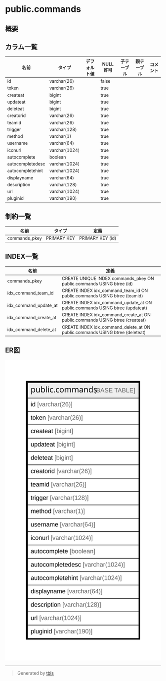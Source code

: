 # public.commands

## 概要

## カラム一覧

| 名前               | タイプ           | デフォルト値       | NULL許可   | 子テーブル      | 親テーブル      | コメント     |
| ---------------- | ------------- | ------------ | -------- | ---------- | ---------- | -------- |
| id               | varchar(26)   |              | false    |            |            |          |
| token            | varchar(26)   |              | true     |            |            |          |
| createat         | bigint        |              | true     |            |            |          |
| updateat         | bigint        |              | true     |            |            |          |
| deleteat         | bigint        |              | true     |            |            |          |
| creatorid        | varchar(26)   |              | true     |            |            |          |
| teamid           | varchar(26)   |              | true     |            |            |          |
| trigger          | varchar(128)  |              | true     |            |            |          |
| method           | varchar(1)    |              | true     |            |            |          |
| username         | varchar(64)   |              | true     |            |            |          |
| iconurl          | varchar(1024) |              | true     |            |            |          |
| autocomplete     | boolean       |              | true     |            |            |          |
| autocompletedesc | varchar(1024) |              | true     |            |            |          |
| autocompletehint | varchar(1024) |              | true     |            |            |          |
| displayname      | varchar(64)   |              | true     |            |            |          |
| description      | varchar(128)  |              | true     |            |            |          |
| url              | varchar(1024) |              | true     |            |            |          |
| pluginid         | varchar(190)  |              | true     |            |            |          |

## 制約一覧

| 名前            | タイプ         | 定義               |
| ------------- | ----------- | ---------------- |
| commands_pkey | PRIMARY KEY | PRIMARY KEY (id) |

## INDEX一覧

| 名前                    | 定義                                                                           |
| --------------------- | ---------------------------------------------------------------------------- |
| commands_pkey         | CREATE UNIQUE INDEX commands_pkey ON public.commands USING btree (id)        |
| idx_command_team_id   | CREATE INDEX idx_command_team_id ON public.commands USING btree (teamid)     |
| idx_command_update_at | CREATE INDEX idx_command_update_at ON public.commands USING btree (updateat) |
| idx_command_create_at | CREATE INDEX idx_command_create_at ON public.commands USING btree (createat) |
| idx_command_delete_at | CREATE INDEX idx_command_delete_at ON public.commands USING btree (deleteat) |

## ER図

![er](public.commands.svg)

---

> Generated by [tbls](https://github.com/k1LoW/tbls)
